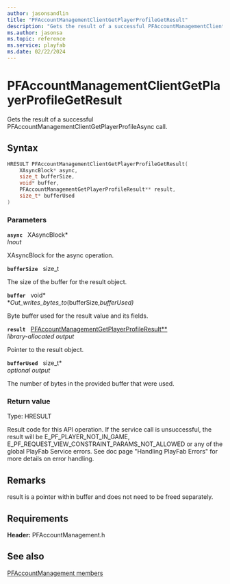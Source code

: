 ```yaml
---
author: jasonsandlin
title: "PFAccountManagementClientGetPlayerProfileGetResult"
description: "Gets the result of a successful PFAccountManagementClientGetPlayerProfileAsync call."
ms.author: jasonsa
ms.topic: reference
ms.service: playfab
ms.date: 02/22/2024
---
```


# PFAccountManagementClientGetPlayerProfileGetResult  

Gets the result of a successful PFAccountManagementClientGetPlayerProfileAsync call.  

## Syntax  
  
```cpp
HRESULT PFAccountManagementClientGetPlayerProfileGetResult(  
    XAsyncBlock* async,  
    size_t bufferSize,  
    void* buffer,  
    PFAccountManagementGetPlayerProfileResult** result,  
    size_t* bufferUsed  
)  
```  
  
### Parameters  
  
**`async`** &nbsp; XAsyncBlock*  
*_Inout_*  
  
XAsyncBlock for the async operation.  
  
**`bufferSize`** &nbsp; size_t  
  
The size of the buffer for the result object.  
  
**`buffer`** &nbsp; void*  
*_Out_writes_bytes_to_(bufferSize,*bufferUsed)*  
  
Byte buffer used for the result value and its fields.  
  
**`result`** &nbsp; [PFAccountManagementGetPlayerProfileResult**](../../pfaccountmanagementtypes/structs/pfaccountmanagementgetplayerprofileresult.md)  
*library-allocated output*  
  
Pointer to the result object.  
  
**`bufferUsed`** &nbsp; size_t*  
*optional output*  
  
The number of bytes in the provided buffer that were used.  
  
  
### Return value
Type: HRESULT
  
Result code for this API operation. If the service call is unsuccessful, the result will be E_PF_PLAYER_NOT_IN_GAME, E_PF_REQUEST_VIEW_CONSTRAINT_PARAMS_NOT_ALLOWED or any of the global PlayFab Service errors. See doc page "Handling PlayFab Errors" for more details on error handling.
  
## Remarks  
  
result is a pointer within buffer and does not need to be freed separately.
  
## Requirements  
  
**Header:** PFAccountManagement.h
  
## See also  
[PFAccountManagement members](../pfaccountmanagement_members.md)  

  
  
